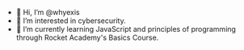 - 👋 Hi, I’m @whyexis
- 👀 I’m interested in cybersecurity.
- 🌱 I’m currently learning JavaScript and principles of programming through Rocket Academy's Basics Course.

<!---
whyexis/whyexis is a ✨ special ✨ repository because its `README.md` (this file) appears on your GitHub profile.
You can click the Preview link to take a look at your changes.
--->
